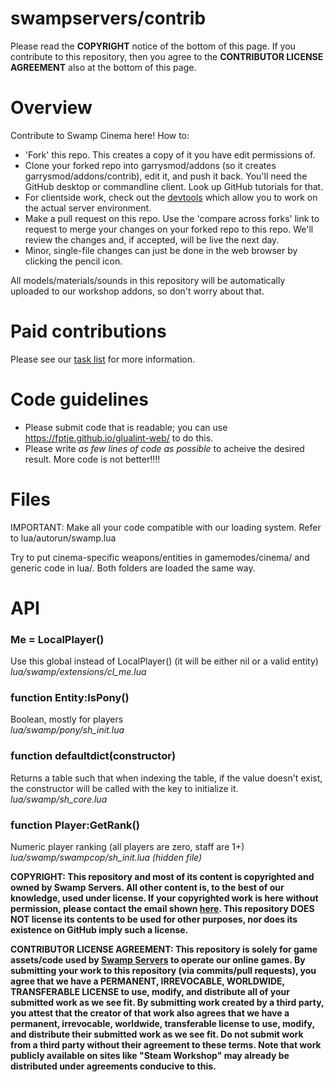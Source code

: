 # swampservers/contrib

Please read the **COPYRIGHT** notice of the bottom of this page. If you contribute to this repository, then you agree to the **CONTRIBUTOR LICENSE AGREEMENT** also at the bottom of this page.

# Overview

Contribute to Swamp Cinema here! How to:

- 'Fork' this repo. This creates a copy of it you have edit permissions of.
- Clone your forked repo into garrysmod/addons (so it creates garrysmod/addons/contrib), edit it, and push it back. You'll need the GitHub desktop or commandline client. Look up GitHub tutorials for that.
- For clientside work, check out the [devtools](https://github.com/swampservers/contrib/blob/master/lua/autorun/client/cl_devtools.lua) which allow you to work on the actual server environment.
- Make a pull request on this repo. Use the 'compare across forks' link to request to merge your changes on your forked repo to this repo. We'll review the changes and, if accepted, will be live the next day.
- Minor, single-file changes can just be done in the web browser by clicking the pencil icon.

All models/materials/sounds in this repository will be automatically uploaded to our workshop addons, so don't worry about that.

# Paid contributions

Please see our [task list](https://github.com/swampservers/contrib/issues/231) for more information.

# Code guidelines

 - Please submit code that is readable; you can use https://fptje.github.io/glualint-web/ to do this.
 - Please write *as few lines of code as possible* to acheive the desired result. More code is not better!!!!

# Files

IMPORTANT: Make all your code compatible with our loading system. Refer to lua/autorun/swamp.lua

Try to put cinema-specific weapons/entities in gamemodes/cinema/ and generic code in lua/. Both folders are loaded the same way.

# API


### Me = LocalPlayer()
Use this global instead of LocalPlayer() (it will be either nil or a valid entity)\
*lua/swamp/extensions/cl_me.lua*

### function Entity:IsPony()
Boolean, mostly for players\
*lua/swamp/pony/sh_init.lua*

### function defaultdict(constructor)
Returns a table such that when indexing the table, if the value doesn't exist, the constructor will be called with the key to initialize it.\
*lua/swamp/sh_core.lua*

### function Player:GetRank()
Numeric player ranking (all players are zero, staff are 1+)\
*lua/swamp/swampcop/sh_init.lua (hidden file)*


**COPYRIGHT: This repository and most of its content is copyrighted and owned by Swamp Servers. All other content is, to the best of our knowledge, used under license. If your copyrighted work is here without permission, please contact the email shown [here](https://swampservers.net/contact). This repository DOES NOT license its contents to be used for other purposes, nor does its existence on GitHub imply such a license.**

**CONTRIBUTOR LICENSE AGREEMENT: This repository is solely for game assets/code used by [Swamp Servers](https://swampservers.net/) to operate our online games. By submitting your work to this repository (via commits/pull requests), you agree that we have a PERMANENT, IRREVOCABLE, WORLDWIDE, TRANSFERABLE LICENSE to use, modify, and distribute all of your submitted work as we see fit. By submitting work created by a third party, you attest that the creator of that work also agrees that we have a permanent, irrevocable, worldwide, transferable license to use, modify, and distribute their submitted work as we see fit. Do not submit work from a third party without their agreement to these terms. Note that work publicly available on sites like "Steam Workshop" may already be distributed under agreements conducive to this.**
